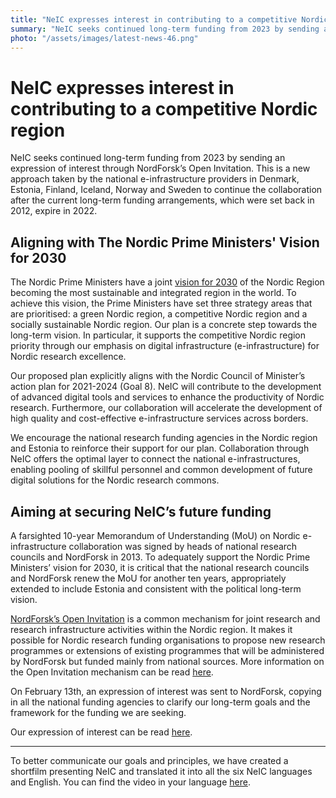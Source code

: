 ```yaml
---
title: "NeIC expresses interest in contributing to a competitive Nordic region"
summary: "NeIC seeks continued long-term funding from 2023 by sending an expression of interest through NordForsk’s Open Invitation. This is a new approach taken by six national e-infrastructure providers to ensure continued collaboration on enabling Nordic research excellence. We encourage the national research funding agencies in the Nordics and Estonia to reinforce their support of our plan."
photo: "/assets/images/latest-news-46.png"
---
```


NeIC expresses interest in contributing to a competitive Nordic region
===========================

NeIC seeks continued long-term funding from 2023 by sending an expression of interest through NordForsk’s Open Invitation. This is a new approach taken by the national e-infrastructure providers in Denmark, Estonia, Finland, Iceland, Norway and Sweden to continue the collaboration after the current long-term funding arrangements, which were set back in 2012, expire in 2022. 

## Aligning with The Nordic Prime Ministers' Vision for 2030

The Nordic Prime Ministers have a joint [vision for 2030](https://www.norden.org/en/our-vision-2030) of the Nordic Region becoming the most sustainable and integrated region in the world. To achieve this vision, the Prime Ministers have set three strategy areas that are prioritised: a green Nordic region, a competitive Nordic region and a socially sustainable Nordic region. Our plan is a concrete step towards the long-term vision. In particular, it supports the competitive Nordic region priority through our emphasis on digital infrastructure (e-infrastructure) for Nordic research excellence. 

Our proposed plan explicitly aligns with the Nordic Council of Minister’s action plan for 2021-2024 (Goal 8). NeIC will contribute to the development of advanced digital tools and services to enhance the productivity of Nordic research. Furthermore, our collaboration will accelerate the development of high quality and cost-effective e-infrastructure services across borders. 

We encourage the national research funding agencies in the Nordic region and Estonia to reinforce their support for our plan. Collaboration through NeIC offers the optimal layer to connect the national e-infrastructures, enabling pooling of skillful personnel and common development of future digital solutions for the Nordic research commons. 

## Aiming at securing NeIC’s future funding

A farsighted 10-year Memorandum of Understanding (MoU) on Nordic e-infrastructure collaboration was signed by heads of national research councils and NordForsk in 2013. To adequately support the Nordic Prime Ministers’ vision for 2030, it is critical that the national research councils and NordForsk renew the MoU for another ten years, appropriately extended to include Estonia and consistent with the political long-term vision. 

[NordForsk’s Open Invitation](https://www.nordforsk.org/open-invitation) is a common mechanism for joint research and research infrastructure activities within the Nordic region. It makes it possible for Nordic research funding organisations to propose new research programmes or extensions of existing programmes that will be administered by NordForsk but funded mainly from national sources. More information on the Open Invitation mechanism can be read [here](https://www.nordforsk.org/sites/default/files/inline-images/fgEKVb0bmosdICcrJ8RtB6CJULS41VeZ8LRk7QoaWVhxCVtWg0.pdf).

On February 13th, an expression of interest was sent to NordForsk, copying in all the national funding agencies to clarify our long-term goals and the framework for the funding we are seeking. 

Our expression of interest can be read [here](https://wiki.neic.no/w/ext/img_auth.php/5/5a/NeIC_Expression_of_Interest.pdf).

--------------------------------------

To better communicate our goals and principles, we have created a shortfilm presenting NeIC and translated it into all the six NeIC languages and English. You can find the video in your language [here](https://vimeo.com/showcase/7413599).